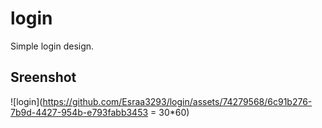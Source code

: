 # login
Simple login design.

## Sreenshot
![login](https://github.com/Esraa3293/login/assets/74279568/6c91b276-7b9d-4427-954b-e793fabb3453 = 30*60)


